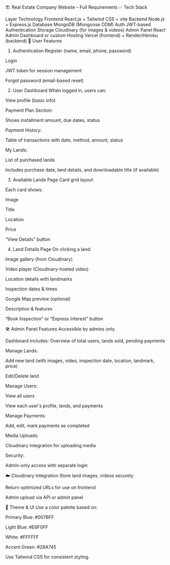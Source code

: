 🏗️ Real Estate Company Website – Full Requirements
✅ Tech Stack

Layer Technology
Frontend React.js + Tailwind CSS + vite
Backend Node.js + Express.js
Database MongoDB (Mongoose ODM)
Auth JWT-based Authentication
Storage Cloudinary (for images & videos)
Admin Panel React Admin Dashboard or custom
Hosting Vercel (frontend) + Render/Heroku (backend)
👤 User Features

1. Authentication
   Register (name, email, phone, password)

Login

JWT token for session management

Forgot password (email-based reset)

2. User Dashboard
   When logged in, users can:

View profile (basic info)

Payment Plan Section:

Shows installment amount, due dates, status

Payment History:

Table of transactions with date, method, amount, status

My Lands:

List of purchased lands

Includes purchase date, land details, and downloadable title (if available)

3. Available Lands Page
   Card grid layout

Each card shows:

Image

Title

Location

Price

“View Details” button

4. Land Details Page
   On clicking a land:

Image gallery (from Cloudinary)

Video player (Cloudinary-hosted video)

Location details with landmarks

Inspection dates & times

Google Map preview (optional)

Description & features

“Book Inspection” or “Express Interest” button

🛠️ Admin Panel Features
Accessible by admins only.

Dashboard Includes:
Overview of total users, lands sold, pending payments

Manage Lands:

Add new land (with images, video, inspection date, location, landmark, price)

Edit/Delete land

Manage Users:

View all users

View each user's profile, lands, and payments

Manage Payments:

Add, edit, mark payments as completed

Media Uploads:

Cloudinary integration for uploading media

Security:

Admin-only access with separate login

☁️ Cloudinary Integration
Store land images, videos securely

Return optimized URLs for use on frontend

Admin upload via API or admin panel

🎨 Theme & UI
Use a color palette based on:

Primary Blue: #007BFF

Light Blue: #E6F0FF

White: #FFFFFF

Accent Green: #28A745

Use Tailwind CSS for consistent styling.
